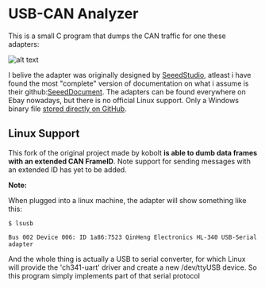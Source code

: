 # USB-CAN Analyzer
This is a small C program that dumps the CAN traffic for one these adapters:

![alt text](USB-CAN.jpg)

I belive the adapter was originally designed by [SeeedStudio](https://www.seeedstudio.com/USB-CAN-Analyzer-p-2888.html), atleast i have found the most "complete" version of documentation on what i assume is their github:[SeeedDocument](https://github.com/SeeedDocument/USB-CAN_Analyzer/tree/master/res/USB-CAN%20software%20and%20drive(v7.10)). The adapters can be found everywhere on Ebay nowadays, but there is no official Linux support. Only a Windows binary file [stored directly on GitHub](https://github.com/SeeedDocument/USB-CAN_Analyzer).

## Linux Support
This fork of the original project made by kobolt **is able to dumb data frames with an extended CAN FrameID**. Note support for sending messages with an extended ID has yet to be added.

**Note:**

When plugged into a linux machine, the adapter will show something like this:
```
$ lsusb

Bus 002 Device 006: ID 1a86:7523 QinHeng Electronics HL-340 USB-Serial adapter
```
And the whole thing is actually a USB to serial converter, for which Linux will provide the 'ch341-uart' driver and create a new /dev/ttyUSB device. So this program simply implements part of that serial protocol
